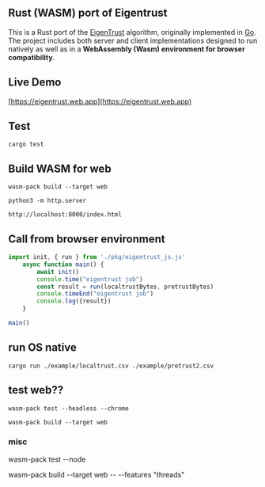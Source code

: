 ## Rust (WASM) port of Eigentrust
This is a Rust port of the [EigenTrust](https://nlp.stanford.edu/pubs/eigentrust.pdf) algorithm, originally implemented in [Go](https://github.com/Karma3Labs/go-eigentrust). The project includes both server and client implementations designed to run natively as well as in a **WebAssembly (Wasm) environment for browser compatibility**.

## Live Demo
[https://eigentrust.web.app](https://eigentrust.web.app)

## Test
```
cargo test
```

## Build WASM for web
```
wasm-pack build --target web

python3 -m http.server

http://localhost:8000/index.html
```

## Call from browser environment
```js
import init, { run } from './pkg/eigentrust_js.js'
    async function main() {
        await init()
        console.time("eigentrust job")
        const result = run(localtrustBytes, pretrustBytes)
        console.timeEnd("eigentrust job")
        console.log({result})
    }

main()
```

## run OS native
```
cargo run ./example/localtrust.csv ./example/pretrust2.csv
```

## test web??
```
wasm-pack test --headless --chrome

wasm-pack build --target web
```


### misc 
wasm-pack test --node

wasm-pack build --target web -- --features "threads"